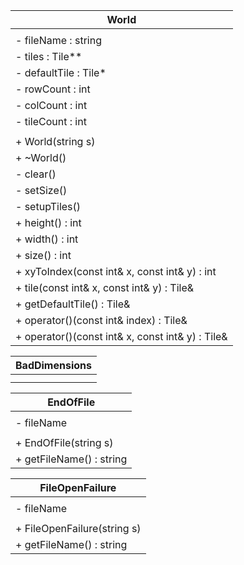 | World                                            |
| -------------------------------------------------|
|                                                  |
| - fileName : string                              |
| - tiles : Tile**                                 |
| - defaultTile : Tile*                            |
| - rowCount : int                                 |
| - colCount : int                                 |
| - tileCount : int                                |
|                                                  |
| + World(string s)                                |
| + ~World()                                       |
| - clear()                                        |
| - setSize()                                      |
| - setupTiles()                                   |
| + height() : int                                 |
| + width() : int                                  |
| + size() : int                                   |
| + xyToIndex(const int& x, const int& y) : int    |
| + tile(const int& x, const int& y) : Tile&       |
| + getDefaultTile() : Tile&                       |
| + operator()(const int& index) : Tile&           |
| + operator()(const int& x, const int& y) : Tile& |

| BadDimensions |
| ------------- |
|               |
|               |

| EndOfFile                |
| ------------------------ |
|                          |
| - fileName               |
|                          |
| + EndOfFile(string s)    |
| + getFileName() : string |

| FileOpenFailure             |
| --------------------------- |
|                             |
| - fileName                  |
|                             |
| + FileOpenFailure(string s) |
| + getFileName() : string    |